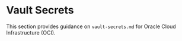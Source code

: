 # Vault Secrets

This section provides guidance on `vault-secrets.md` for Oracle Cloud Infrastructure (OCI).